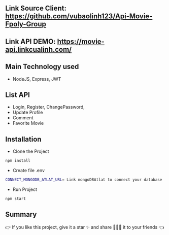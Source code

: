 ## Link Source Client: https://github.com/vubaolinh123/Api-Movie-Fpoly-Group
## Link API DEMO: https://movie-api.linkcualinh.com/

## Main Technology used
- NodeJS, Express, JWT

## List API
- Login, Register, ChangePassword, 
- Update Profile
- Comment
- Favorite Movie

## Installation
- Clone the Project
```bash
npm install
```
- Create file .env
```bash
CONNECT_MONGODB_ATLAT_URL= Link mongoDBAtlat to connect your database
```
- Run Project
```bash
npm start
```

## Summary
👉 If you like this project, give it a star ✨ and share 👨🏻‍💻 it to your friends 👈
